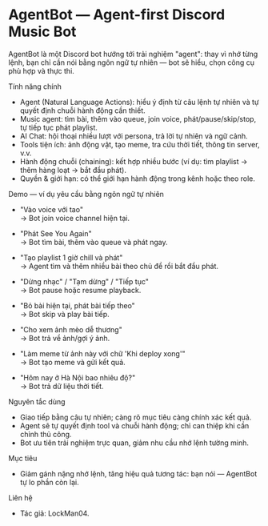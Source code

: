 # AgentBot — Agent-first Discord Music Bot

AgentBot là một Discord bot hướng tới trải nghiệm "agent": thay vì nhớ từng lệnh, bạn chỉ cần nói bằng ngôn ngữ tự nhiên — bot sẽ hiểu, chọn công cụ phù hợp và thực thi.

Tính năng chính
- Agent (Natural Language Actions): hiểu ý định từ câu lệnh tự nhiên và tự quyết định chuỗi hành động cần thiết.
- Music agent: tìm bài, thêm vào queue, join voice, phát/pause/skip/stop, tự tiếp tục phát playlist.
- AI Chat: hội thoại nhiều lượt với persona, trả lời tự nhiên và ngữ cảnh.
- Tools tiện ích: ảnh động vật, tạo meme, tra cứu thời tiết, thông tin server, v.v.
- Hành động chuỗi (chaining): kết hợp nhiều bước (ví dụ: tìm playlist → thêm hàng loạt → bắt đầu phát).
- Quyền & giới hạn: có thể giới hạn hành động trong kênh hoặc theo role.

Demo — ví dụ yêu cầu bằng ngôn ngữ tự nhiên
- "Vào voice với tao"  
  → Bot join voice channel hiện tại.

- "Phát See You Again"  
  → Bot tìm bài, thêm vào queue và phát ngay.

- "Tạo playlist 1 giờ chill và phát"  
  → Agent tìm và thêm nhiều bài theo chủ đề rồi bắt đầu phát.

- "Dừng nhạc" / "Tạm dừng" / "Tiếp tục"  
  → Bot pause hoặc resume playback.

- "Bỏ bài hiện tại, phát bài tiếp theo"  
  → Bot skip và play bài tiếp.

- "Cho xem ảnh mèo dễ thương"  
  → Bot trả về ảnh/gợi ý ảnh.

- "Làm meme từ ảnh này với chữ 'Khi deploy xong'"  
  → Bot tạo meme và gửi kết quả.

- "Hôm nay ở Hà Nội bao nhiêu độ?"  
  → Bot trả dữ liệu thời tiết.

Nguyên tắc dùng
- Giao tiếp bằng câu tự nhiên; càng rõ mục tiêu càng chính xác kết quả.
- Agent sẽ tự quyết định tool và chuỗi hành động; chỉ can thiệp khi cần chỉnh thủ công.
- Bot ưu tiên trải nghiệm trực quan, giảm nhu cầu nhớ lệnh tường minh.

Mục tiêu
- Giảm gánh nặng nhớ lệnh, tăng hiệu quả tương tác: bạn nói — AgentBot tự lo phần còn lại.

Liên hệ
- Tác giả: LockMan04.